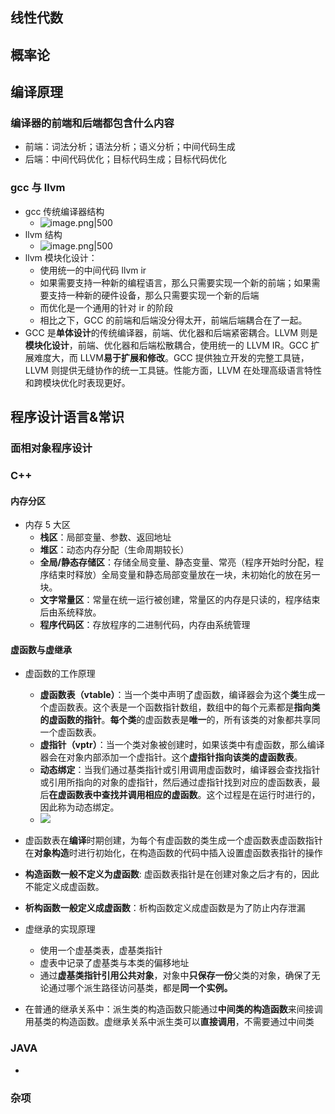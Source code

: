 ##  线性代数
## 概率论
## 编译原理
### 编译器的前端和后端都包含什么内容
- 前端：词法分析；语法分析；语义分析；中间代码生成
- 后端：中间代码优化；目标代码生成；目标代码优化
### gcc 与 llvm

-  gcc 传统编译器结构
	-  ![image.png|500](https://thdlrt.oss-cn-beijing.aliyuncs.com/20240522120214.png)
-  llvm 结构
	-  ![image.png|500](https://thdlrt.oss-cn-beijing.aliyuncs.com/20240522120223.png)
- llvm 模块化设计：
	- 使用统一的中间代码 llvm ir
	- 如果需要支持一种新的编程语言，那么只需要实现一个新的前端；如果需要支持一种新的硬件设备，那么只需要实现一个新的后端
	- 而优化是一个通用的针对 ir 的阶段
	- 相比之下，GCC 的前端和后端没分得太开，前端后端耦合在了一起。
- GCC 是**单体设计**的传统编译器，前端、优化器和后端紧密耦合。LLVM 则是**模块化设计**，前端、优化器和后端松散耦合，使用统一的 LLVM IR。GCC 扩展难度大，而 LLVM**易于扩展和修改**。GCC 提供独立开发的完整工具链，LLVM 则提供无缝协作的统一工具链。性能方面，LLVM 在处理高级语言特性和跨模块优化时表现更好。
## 程序设计语言&常识
### 面相对象程序设计

### C++
#### 内存分区
- 内存 5 大区
	- **栈区**：局部变量、参数、返回地址
	- **堆区**：动态内存分配（生命周期较长）
	- **全局/静态存储区**：存储全局变量、静态变量、常亮（程序开始时分配，程序结束时释放）全局变量和静态局部变量放在一块，未初始化的放在另一块。
	- **文字常量区**：常量在统一运行被创建，常量区的内存是只读的，程序结束后由系统释放。
	- **程序代码区**：存放程序的二进制代码，内存由系统管理
#### 虚函数与虚继承
- 虚函数的工作原理
	- **虚函数表（vtable）**：当一个类中声明了虚函数，编译器会为这个**类**生成一个虚函数表。这个表是一个函数指针数组，数组中的每个元素都是**指向类的虚函数的指针**。**每个类**的虚函数表是**唯一**的，所有该类的对象都共享同一个虚函数表。
	- **虚指针（vptr）**：当一个类对象被创建时，如果该类中有虚函数，那么编译器会在对象内部添加一个虚指针。这个**虚指针指向该类的虚函数表**。
	- **动态绑定**：当我们通过基类指针或引用调用虚函数时，编译器会查找指针或引用所指向的对象的虚指针，然后通过虚指针找到对应的虚函数表，最后**在虚函数表中查找并调用相应的虚函数**。这个过程是在运行时进行的，因此称为动态绑定。
	- ![](https://thdlrt.oss-cn-beijing.aliyuncs.com/898333-20160609210418246-1188626035.png)
- 虚函数表在**编译**时期创建，为每个有虚函数的类生成一个虚函数表虚函数指针在**对象构造**时进行初始化，在构造函数的代码中插入设置虚函数表指针的操作
- **构造函数一般不定义为虚函数**: 虚函数表指针是在创建对象之后才有的，因此不能定义成虚函数。
- **析构函数一般定义成虚函数**：析构函数定义成虚函数是为了防止内存泄漏

- 虚继承的实现原理
	- 使用一个虚基类表，虚基类指针
	- 虚表中记录了虚基类与本类的偏移地址
	- 通过**虚基类指针引用公共对象**，对象中**只保存一份**父类的对象，确保了无论通过哪个派生路径访问基类，都是**同一个实例。**
- 在普通的继承关系中：派生类的构造函数只能通过**中间类的构造函数**来间接调用基类的构造函数。虚继承关系中派生类可以**直接调用**，不需要通过中间类

### JAVA
- 
### 杂项